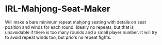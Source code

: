 # IRL-Mahjong-Seat-Maker
Will make a bare minimum repeat mahjong seating with details on seat position and winds for each round. Ideally no repeats, but that is unavoidable if there is too many rounds and a small player number. It will try to avoid repeat winds too, but prio's no repeat fights.
